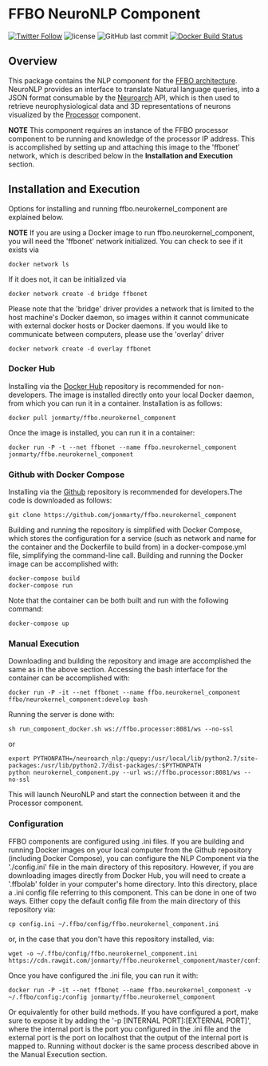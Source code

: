 # FFBO NeuroNLP Component
[![Twitter Follow](https://img.shields.io/twitter/follow/flybrainobs.svg?style=social&label=Follow)](https://twitter.com/flybrainobs) ![license](https://img.shields.io/github/license/jonmarty/ffbo.neurokernel_component.svg?style=flat-square) ![GitHub last commit](https://img.shields.io/github/last-commit/jonmarty/ffbo.neurokernel_component.svg?style=flat-square) [![Docker Build Status](https://img.shields.io/docker/build/jonmarty/ffbo.neurokernel_component.svg?style=flat-square)](https://hub.docker.com/r/jonmarty/ffbo.neurokernel_component)
## Overview

This package contains the NLP component for the [FFBO architecture](http://fruitflybrain.org/). NeuroNLP provides an interface to translate Natural language queries, into a JSON format consumable by the [Neuroarch](http://github.com/jonmarty/ffbo.neuroarch_component) API, which is then used to retrieve neurophysiological data and 3D representations of neurons visualized by the [Processor](http://github.com/jonmarty/ffbo.processor) component.

__NOTE__ This component requires an instance of the FFBO processor component to be running and knowledge of the processor IP address. This is accomplished by setting up and attaching this image to the 'ffbonet' network, which is described below in the __Installation and Execution__ section.

## Installation and Execution

Options for installing and running ffbo.neurokernel_component are explained below.

__NOTE__ If you are using a Docker image to run ffbo.neurokernel_component, you will need the 'ffbonet' network initialized. You can check to see if it exists via

    docker network ls

If it does not, it can be initialized via

    docker network create -d bridge ffbonet

Please note that the 'bridge' driver provides a network that is limited to the host machine's Docker daemon, so images within it cannot communicate with external docker hosts or Docker daemons. If you would like to communicate between computers, please use the 'overlay' driver

    docker network create -d overlay ffbonet

### Docker Hub

Installing via the [Docker Hub](https://hub.docker.com/r/jonmarty/ffbo.neurokernel_component) repository is recommended for non-developers. The image is installed directly onto your local Docker daemon, from which you can run it in a container. Installation is as follows:

    docker pull jonmarty/ffbo.neurokernel_component

Once the image is installed, you can run it in a container:

    docker run -P -t --net ffbonet --name ffbo.neurokernel_component jonmarty/ffbo.neurokernel_component


### Github with Docker Compose

Installing via the [Github](https://github.com/jonmarty/ffbo.neurokernel_component) repository is recommended for developers.The code is downloaded as follows:

    git clone https://github.com/jonmarty/ffbo.neurokernel_component

Building and running the repository is simplified with Docker Compose, which stores the configuration for a service (such as network and name for the container and the Dockerfile to build from) in a docker-compose.yml file, simplifying the command-line call. Building and running the Docker image can be accomplished with:

    docker-compose build
    docker-compose run

Note that the container can be both built and run with the following command:

    docker-compose up

### Manual Execution

Downloading and building the repository and image are accomplished the same as in the above section. Accessing the bash interface for the container can be accomplished with:

    docker run -P -it --net ffbonet --name ffbo.neurokernel_component ffbo/neurokernel_component:develop bash

Running the server is done with:

    sh run_component_docker.sh ws://ffbo.processor:8081/ws --no-ssl

or

    export PYTHONPATH=/neuroarch_nlp:/quepy:/usr/local/lib/python2.7/site-packages:/usr/lib/python2.7/dist-packages/:$PYTHONPATH
    python neurokernel_component.py --url ws://ffbo.processor:8081/ws --no-ssl

This will launch NeuroNLP and start the connection between it and the Processor component.

### Configuration

FFBO components are configured using .ini files. If you are building and running Docker images on your local computer from the Github repository (including Docker Compose), you can configure the NLP Component via the './config.ini' file in the main directory of this repository. However, if you are downloading images directly from Docker Hub, you will need to create a '.ffbolab' folder in your computer's home directory. Into this directory, place a .ini config file referring to this component. This can be done in one of two ways. Either copy the default config file from the main directory of this repository via:
    
    cp config.ini ~/.ffbo/config/ffbo.neurokernel_component.ini
    
or, in the case that you don't have this repository installed, via:
    
    wget -o ~/.ffbo/config/ffbo.neurokernel_component.ini https://cdn.rawgit.com/jonmarty/ffbo.neurokernel_component/master/config.ini

Once you have configured the .ini file, you can run it with:
    
    docker run -P -it --net ffbonet --name ffbo.neurokernel_component -v ~/.ffbo/config:/config jonmarty/ffbo.neurokernel_component
    
Or equivalently for other build methods. If you have configured a port, make sure to expose it by adding the '-p [INTERNAL PORT]:[EXTERNAL PORT]', where the internal port is the port you configured in the .ini file and the external port is the port on localhost that the output of the internal port is mapped to. Running without docker is the same process described above in the Manual Execution section.
